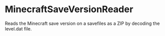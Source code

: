 # MinecraftSaveVersionReader
Reads the Minecraft save version on a savefiles as a ZIP by decoding the level.dat file.
